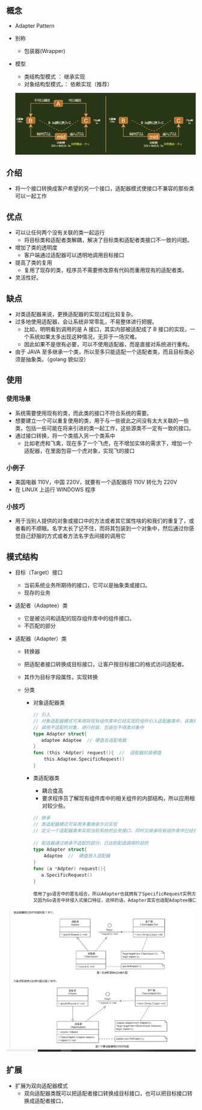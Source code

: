 ## 概念

* Adapter Pattern 

* 别称

    *  包装器(Wrapper) 

* 模型

    *  类结构型模式       ： 继承实现
    *  对象结构型模式。： 依赖实现（推荐）

    ![image-20210225003209761](image-20210225003209761.png)

## 介绍

*   将一个接口转换成客户希望的另一个接口，适配器模式使接口不兼容的那些类可以一起工作 



## 优点

*   可以让任何两个没有关联的类一起运行
    *   将目标类和适配者类解耦，解决了目标类和适配者类接口不一致的问题。
*   增加了类的透明度
    *   客户端通过适配器可以透明地调用目标接口
*   提高了类的复用
    *   复用了现存的类，程序员不需要修改原有代码而重用现有的适配者类。
*   灵活性好。

## 缺点

*   对类适配器来说，更换适配器的实现过程比较复杂。
*   过多地使用适配器，会让系统非常零乱，不易整体进行把握。
    *   比如，明明看到调用的是 A 接口，其实内部被适配成了 B 接口的实现，一个系统如果太多出现这种情况，无异于一场灾难。
    *   因此如果不是很有必要，可以不使用适配器，而是直接对系统进行重构。
*   由于 JAVA 至多继承一个类，所以至多只能适配一个适配者类，而且目标类必须是抽象类。（golang 貌似没）

## 使用

### 使用场景

*   系统需要使用现有的类，而此类的接口不符合系统的需要。 
*   想要建立一个可以重复使用的类，用于与一些彼此之间没有太大关联的一些类，包括一些可能在将来引进的类一起工作，这些源类不一定有一致的接口。 
*   通过接口转换，将一个类插入另一个类系中
    *   比如老虎和飞禽，现在多了一个飞虎，在不增加实体的需求下，增加一个适配器，在里面包容一个虎对象，实现飞的接口

### 小例子

*   美国电器 110V，中国 220V，就要有一个适配器将 110V 转化为 220V
*   在 LINUX 上运行 WINDOWS 程序



### 小技巧

*   用于当别人提供的对象或接口中的方法或者其它属性啥的和我们的重复了，或者看的不顺眼。名字太长了记不住，而将其包装到一个对象中，然后通过你感觉自己舒服的方式或者方法名字去间接的调用它

## 模式结构

* 目标（Target）接口

    *   当前系统业务所期待的接口，它可以是抽象类或接口。
    *   现存的业务 

* 适配者（Adaptee）类

    *   它是被访问和适配的现存组件库中的组件接口。
    *   不匹配的部分

* 适配器（Adapter）类

    * 转换器

    * 把适配者接口转换成目标接口，让客户按目标接口的格式访问适配者。

    * 其作为目标字段属性，实现转换

    * 分类

        * 对象适配器类

            ```go
            // 引入
            // 对象适配器模式可釆用将现有组件库中已经实现的组件引入适配器类中，该类同时实现当前系统的业务接口
            // 调用不适配的对象，进行封装，包装在不得类对象中
            type Adapter struct{
               adaptee Adaptee  // 硬盘去适配电脑
            }
            func (this *Adpter) request(){  //  适配器封装硬盘
                this.Adaptee.SpecificRequest()
            }
            ```

            

        * 类适配器类

            *   耦合度高
            *   要求程序员了解现有组件库中的相关组件的内部结构，所以应用相对较少些。

            ```go
            // 继承
            // 类适配器模式可采用多重继承方式实现
            // 定义一个适配器类来实现当前系统的业务接口，同时又继承现有组件库中已经存在的组件(不适配的部分)。
            
            // 配适器通过继承不适配的部分，已达到配适调用的目的
            type Adapter struct{
                Adaptee  //  硬盘放入适配器
            }
            func (a *Adpter) request(){
               a.SpecificRequest()
            }
            
            使用了go语言中的匿名组合，所以Adapter也就拥有了SpecificRequest实例方法
            又因为Go语言中非侵入式接口特征，这样的话，Adapter其实也适配Adaptee接口
            
            ```

            

![image-20200918154334746](image-20200918154334746.png)





## 扩展

*   扩展为双向适配器模式
    *   双向适配器类既可以把适配者接口转换成目标接口，也可以把目标接口转换成适配者接口，